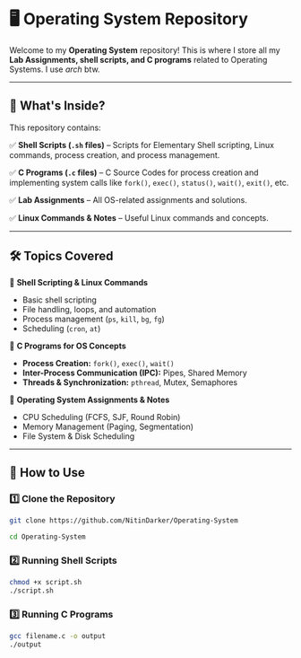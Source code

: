 # 🖥️ Operating System Repository

Welcome to my **Operating System** repository! This is where I store all my **Lab Assignments, shell scripts, and C programs** related to Operating Systems. I use *arch* btw.

---

## 📌 What's Inside?

This repository contains:

✅ **Shell Scripts (`.sh` files)** – Scripts for Elementary Shell scripting, Linux commands, process creation, and process management.  

✅ **C Programs (`.c` files)** – C Source Codes for process creation and implementing system calls like `fork()`, `exec()`, `status()`, `wait()`, `exit()`, etc.  

✅ **Lab Assignments** – All OS-related assignments and solutions.  

✅ **Linux Commands & Notes** – Useful Linux commands and concepts.

---

## 🛠️ Topics Covered

🔹 **Shell Scripting & Linux Commands**
- Basic shell scripting  
- File handling, loops, and automation  
- Process management (`ps`, `kill`, `bg`, `fg`)  
- Scheduling (`cron`, `at`)  

🔹 **C Programs for OS Concepts**  
- **Process Creation:** `fork()`, `exec()`, `wait()`  
- **Inter-Process Communication (IPC):** Pipes, Shared Memory  
- **Threads & Synchronization:** `pthread`, Mutex, Semaphores  

🔹 **Operating System Assignments & Notes**  
- CPU Scheduling (FCFS, SJF, Round Robin)  
- Memory Management (Paging, Segmentation)  
- File System & Disk Scheduling  

---

## 🚀 How to Use

### **1️⃣ Clone the Repository**

```sh
git clone https://github.com/NitinDarker/Operating-System

cd Operating-System
```

### **2️⃣ Running Shell Scripts**

```sh
chmod +x script.sh
./script.sh
```



### **3️⃣ Running C Programs**

```sh
gcc filename.c -o output
./output
```
